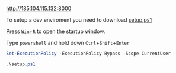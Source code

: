http://185.104.115.132:8000

To setup a dev enviroment you need to download [setup.ps1](https://github.com/delphius80/todo-react-django/blob/4ce519a46910820033acf32d6d45b47128bf7af5/setup.ps1)

Press `Win`+`R` to open the startup window.

Type `powershell` and hold down `Ctrl`+`Shift`+`Enter`

```powershell
Set-ExecutionPolicy -ExecutionPolicy Bypass -Scope CurrentUser

.\setup.ps1
```
